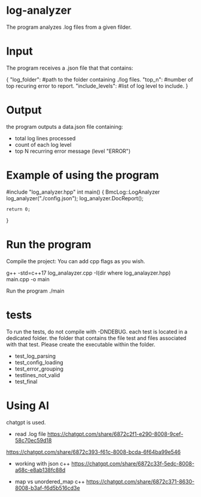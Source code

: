 # log-analyzer
The program analyzes .log files from a given filder.

# Input
The program receives a .json file that that contains:

{
    "log_folder":         #path to the folder containing ./log files.
    "top_n":              #number of top recuring error to report.
    "include_levels":     #list of log level to include.
}


# Output
the program outputs a data.json file containing:
- total log lines processed
- count of each log level
- top N recurring error message (level "ERROR")

# Example of using the program
#include "log_analyzer.hpp"
int main()
{
    BmcLog::LogAnalyzer log_analyzer("./config.json");
    log_analyzer.DocReport();

    return 0;
}

# Run the program
Compile the project:
You can add cpp flags as you wish.

g++ -std=c++17 log_analayzer.cpp -I(dir where log_analayzer.hpp) main.cpp -o main

Run the program
./main

# tests
To run the tests, do not compile with -DNDEBUG.
each test is located in a dedicated folder.
the folder that contains the file test and files associated with that test.
Please create the executable within the folder.

- test_log_parsing
- test_config_loading
- test_error_grouping
- testlines_not_valid
- test_final

# Using AI
chatgpt is used.

- read .log file
https://chatgpt.com/share/6872c2f1-e290-8008-9cef-58c70ec59d18

https://chatgpt.com/share/6872c393-f61c-8008-bcda-6f64ba99e546


- working with json c++
https://chatgpt.com/share/6872c33f-5edc-8008-a68c-e8ab138fc88d


- map vs unordered_map c++
https://chatgpt.com/share/6872c371-8630-8008-b3af-f6d5b516cd3e



